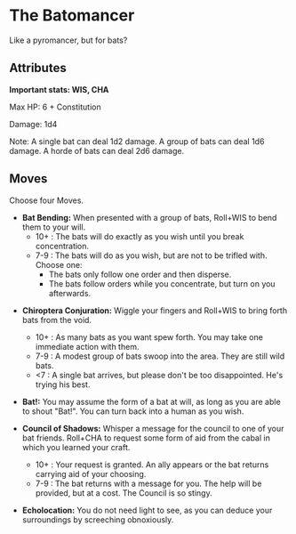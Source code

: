 # The Batomancer

Like a pyromancer, but for bats?

## Attributes

**Important stats: WIS, CHA**

Max HP: 6 + Constitution

Damage: 1d4

Note: A single bat can deal 1d2 damage. A group of bats can deal 1d6 damage. A horde of bats can deal 2d6 damage.

## Moves

Choose four Moves.

- **Bat Bending:** When presented with a group of bats, Roll+WIS to bend them to your will.
  - 10+ : The bats will do exactly as you wish until you break concentration.
  - 7-9 : The bats will do as you wish, but are not to be trifled with. Choose one:
    - The bats only follow one order and then disperse.
    - The bats follow orders while you concentrate, but turn on you afterwards.

* **Chiroptera Conjuration:** Wiggle your fingers and Roll+WIS to bring forth bats from the void.

  - 10+ : As many bats as you want spew forth. You may take one immediate action with them.
  - 7-9 : A modest group of bats swoop into the area. They are still wild bats.
  - <7 : A single bat arrives, but please don't be too disappointed. He's trying his best.

* **Bat!:** You may assume the form of a bat at will, as long as you are able to shout "Bat!". You can turn back into a human as you wish.

* **Council of Shadows:** Whisper a message for the council to one of your bat friends. Roll+CHA to request some form of aid from the cabal in which you learned your craft.

  - 10+ : Your request is granted. An ally appears or the bat returns carrying aid of your choosing.
  - 7-9 : The bat returns with a message for you. The help will be provided, but at a cost. The Council is so stingy.

* **Echolocation:** You do not need light to see, as you can deduce your surroundings by screeching obnoxiously.
